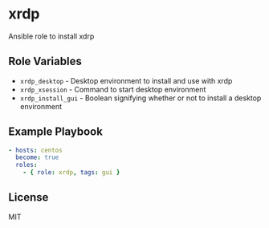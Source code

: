 xrdp
=========

Ansible role to install xdrp

Role Variables
--------------

* `xrdp_desktop` - Desktop environment to install and use with xrdp
* `xrdp_xsession` - Command to start desktop environment
* `xrdp_install_gui` - Boolean signifying whether or not to install a desktop environment

Example Playbook
----------------

```yaml
- hosts: centos
  become: true
  roles:
    - { role: xrdp, tags: gui }
```

License
-------

MIT